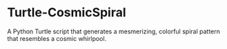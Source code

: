 # Turtle-CosmicSpiral
A Python Turtle script that generates a mesmerizing, colorful spiral pattern that resembles a cosmic whirlpool.
